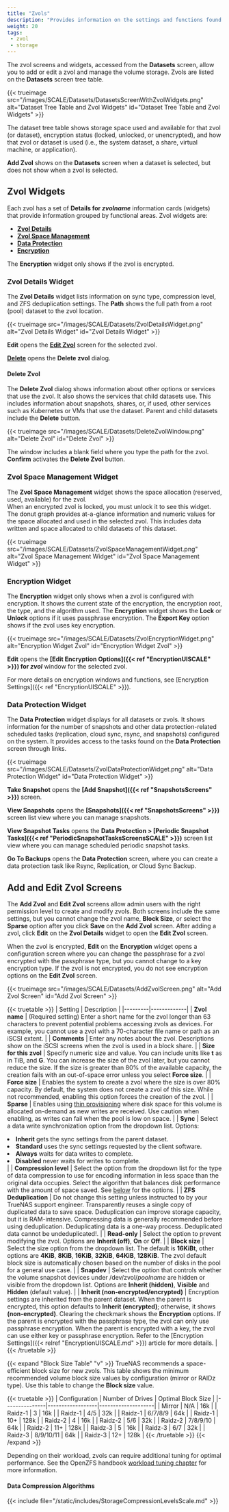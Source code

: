 ```yaml
---
title: "Zvols"
description: "Provides information on the settings and functions found on the Zvol screens and widgets."
weight: 20
tags:
 - zvol
 - storage
---
```


The zvol screens and widgets, accessed from the **Datasets** screen, allow you to add or edit a zvol and manage the volume storage.
Zvols are listed on the **Datasets** screen tree table.

{{< trueimage src="/images/SCALE/Datasets/DatasetsScreenWithZvolWidgets.png" alt="Dataset Tree Table and Zvol Widgets" id="Dataset Tree Table and Zvol Widgets" >}}

The dataset tree table shows storage space used and available for that zvol (or dataset), encryption status (locked, unlocked, or unencrypted), and how that zvol or dataset is used (i.e., the system dataset, a share, virtual machine, or application).

**Add Zvol** shows on the **Datasets** screen when a dataset is selected, but does not show when a zvol is selected. 

## Zvol Widgets

Each zvol has a set of **Details for *zvolname*** information cards (widgets) that provide information grouped by functional areas.
Zvol widgets are:
* **[Zvol Details](#zvol-details-widget)**
* **[Zvol Space Management](#zvol-space-management-widget)**
* **[Data Protection](#data-protection-widget)**
* **[Encryption](#encryption-widget)**

The **Encryption** widget only shows if the zvol is encrypted.

### Zvol Details Widget

The **Zvol Details** widget lists information on sync type, compression level, and ZFS deduplication settings. The **Path** shows the full path from a root (pool) dataset to the zvol location.

{{< trueimage src="/images/SCALE/Datasets/ZvolDetailsWidget.png" alt="Zvol Details Widget" id="Zvol Details Widget" >}}

**Edit** opens the **[Edit Zvol](#add-and-edit-zvol-screens)** screen for the selected zvol.

**[Delete](#delete-dataset)** opens the **Delete zvol** dialog.

#### Delete Zvol

The **Delete Zvol** dialog shows information about other options or services that use the zvol. It also shows the services that child datasets use.
This includes information about snapshots, shares, or, if used, other services such as Kubernetes or VMs that use the dataset.
Parent and child datasets include the **Delete** button.

{{< trueimage src="/images/SCALE/Datasets/DeleteZvolWindow.png" alt="Delete Zvol" id="Delete Zvol" >}}

The window includes a blank field where you type the path for the zvol.
**Confirm** activates the **Delete Zvol** button.

### Zvol Space Management Widget

The **Zvol Space Management** widget shows the space allocation (reserved, used, available) for the zvol.  
When an encrypted zvol is locked, you must unlock it to see this widget.
The donut graph provides at-a-glance information and numeric values for the space allocated and used in the selected zvol.
This includes data written and space allocated to child datasets of this dataset.

{{< trueimage src="/images/SCALE/Datasets/ZvolSpaceManagementWidget.png" alt="Zvol Space Management Widget" id="Zvol Space Management Widget" >}}

### Encryption Widget

The **Encryption** widget only shows when a zvol is configured with encryption.
It shows the current state of the encryption, the encryption root, the type, and the algorithm used.
The **Encryption** widget shows the **Lock** or **Unlock** options if it uses passphrase encryption.
The **Export Key** option shows if the zvol uses key encryption.

{{< trueimage src="/images/SCALE/Datasets/ZvolEncryptionWidget.png" alt="Encryption Widget Zvol" id="Encryption Widget Zvol" >}}

**Edit** opens the **[Edit Encryption Options]({{< ref "EncryptionUISCALE" >}}) for *zvol*** window for the selected zvol.

For more details on encryption windows and functions, see [Encryption Settings]({{< ref "EncryptionUISCALE" >}}).

### Data Protection Widget

The **Data Protection** widget displays for all datasets or zvols.
It shows information for the number of snapshots and other data protection-related scheduled tasks (replication, cloud sync, rsync, and snapshots) configured on the system.
It provides access to the tasks found on the **Data Protection** screen through links.

{{< trueimage src="/images/SCALE/Datasets/ZvolDataProtectionWidget.png" alt="Data Protection Widget" id="Data Protection Widget" >}}

**Take Snapshot** opens the **[Add Snapshot]({{< ref "SnapshotsScreens" >}})** screen.

**View Snapshots** opens the **[Snapshots]({{< ref "SnapshotsScreens" >}})** screen list view where you can manage snapshots.

**View Snapshot Tasks** opens the **Data Protection > [Periodic Snapshot Tasks]({{< ref "PeriodicSnapshotTasksScreensSCALE" >}})** screen list view where you can manage scheduled periodic snapshot tasks.

**Go To Backups** opens the **Data Protection** screen, where you can create a data protection task like Rsync, Replication, or Cloud Sync Backup.

## Add and Edit Zvol Screens

The **Add Zvol** and **Edit Zvol** screens allow admin users with the right permission level to create and modify zvols.
Both screens include the same settings, but you cannot change the zvol name, **Block Size**, or select the **Sparse** option after you click **Save** on the **Add Zvol** screen.
After adding a zvol, click **Edit** on the **Zvol Details** widget to open the **Edit Zvol** screen.

When the zvol is encrypted, **Edit** on the **Encryption** widget opens a configuration screen where you can change the passphrase for a zvol encrypted with the passphrase type, but you cannot change to a key encryption type. If the zvol is not encrypted, you do not see encryption options on the **Edit Zvol** screen.

{{< trueimage src="/images/SCALE/Datasets/AddZvolScreen.png" alt="Add Zvol Screen" id="Add Zvol Screen" >}}

{{< truetable >}}
| Setting | Description |
|---------|-------------|
| **Zvol name** | (Required setting) Enter a short name for the zvol longer than 63 characters to prevent potential problems accessing zvols as devices. For example, you cannot use a zvol with a 70-character file name or path as an iSCSI extent. |
| **Comments** | Enter any notes about the zvol. Descriptions show on the iSCSI screens when the zvol is used in a block share. |
| **Size for this zvol** | Specify numeric size and value. You can include units like **t** as in TiB, and **G**. You can increase the size of the zvol later, but you cannot reduce the size. If the size is greater than 80% of the available capacity, the creation fails with an out-of-space error unless you select **Force size**. |
| **Force size** | Enables the system to create a zvol where the size is over 80% capacity. By default, the system does not create a zvol of this size. While not recommended, enabling this option forces the creation of the zvol. |
| **Sparse** | Enables using [thin provisioning](https://www.truenas.com/docs/references/thinprovisioning/) where disk space for this volume is allocated on-demand as new writes are received. Use caution when enabling, as writes can fail when the pool is low on space. |
| **Sync** | Select a data write synchronization option from the dropdown list. Options: <br><li>**Inherit** gets the sync settings from the parent dataset. <br><li>**Standard** uses the sync settings requested by the client software. <br><li>**Always** waits for data writes to complete. <br><li>**Disabled** never waits for writes to complete.</li> |
| **Compression level** | Select the option from the dropdown list for the type of data compression to use for encoding information in less space than the original data occupies. Select the algorithm that balances disk performance with the amount of space saved. See [below](#data-compression-algorithms) for the options. |
| **ZFS Deduplication** | Do not change this setting unless instructed to by your TrueNAS support engineer. Transparently reuses a single copy of duplicated data to save space. Deduplication can improve storage capacity, but it is RAM-intensive. Compressing data is generally recommended before using deduplication. Deduplicating data is a one-way process. Deduplicated data cannot be undeduplicated!. |
| **Read-only** | Select the option to prevent modifying the zvol. Options are **Inherit (off)**, **On** or **Off**. |
| **Block size** | Select the size option from the dropdown list. The default is **16KiBt**, other options are **4KiB**, **8KiB**, **16KiB**, **32KiB**, **64KiB**, **128KiB**. The zvol default block size is automatically chosen based on the number of disks in the pool for a general use case. |
| **Snapdev** | Select the option that controls whether the volume snapshot devices under /dev/zvol/*poolname* are hidden or visible from the dropdown list. Options are **Inherit (hidden)**, **Visible** and **Hidden** (default value). |
| **Inherit (non-encrypted/encrypted)** | Encryption settings are inherited from the parent dataset. When the parent is encrypted, this option defaults to **Inherit (encrypted)**; otherwise, it shows **(non-encrypted)**. Clearing the checkmark shows the **Encryption** options. If the parent is encrypted with the passphrase type, the zvol can only use passphrase encryption. When the parent is encrypted with a key, the zvol can use either key or passphrase encryption. Refer to the [Encryption Settings]({{< relref "EncryptionUISCALE.md" >}}) article for more details. |
{{< /truetable >}}

{{< expand "Block Size Table" "v" >}}
TrueNAS recommends a space-efficient block size for new zvols.
This table shows the minimum recommended volume block size values by configuration (mirror or RAIDz type).
Use this table to change the **Block size** value.

{{< truetable >}}
| Configuration | Number of Drives | Optimal Block Size |
|---------------|------------------|--------------------|
| Mirror | N/A | 16k |
| Raidz-1 | 3 | 16k |
| Raidz-1 | 4/5 | 32k |
| Raidz-1 | 6/7/8/9 | 64k |
| Raidz-1 | 10+ | 128k |
| Raidz-2 | 4 | 16k |
| Raidz-2 | 5/6 | 32k |
| Raidz-2 | 7/8/9/10 | 64k |
| Raidz-2 | 11+ | 128k |
| Raidz-3 | 5 | 16k |
| Raidz-3 | 6/7 | 32k |
| Raidz-3 | 8/9/10/11 | 64k |
| Raidz-3 | 12+ | 128k |
{{< /truetable >}}
{{< /expand >}}

Depending on their workload, zvols can require additional tuning for optimal performance.
See the OpenZFS handbook [workload tuning chapter](https://openzfs.github.io/openzfs-docs/Performance%20and%20Tuning/Workload%20Tuning.html) for more information.

#### Data Compression Algorithms

{{< include file="/static/includes/StorageCompressionLevelsScale.md" >}}

